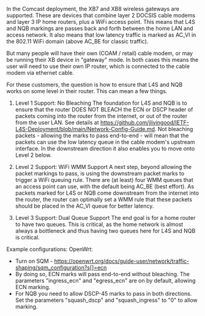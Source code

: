 In the Comcast deployment, the XB7 and XB8 wireless gateways are supported. These are devices that combine layer 2 DOCSIS cable modems and layer 3 IP home 
routers, plus a WiFi access point. This means that L4S and NQB markings are passes back and forth between the home LAN and access network. It also means that low 
latency traffic is marked as AC_VI in the 802.11 WiFi domain (above AC_BE for classic traffic). 

But many people will have their own (COAM / retail) cable modem, or may be running their XB device in "gateway" mode. In both cases this means the user will need to 
use their own IP router, which is connected to the cable modem via ethernet cable. 

For these customers, the question is how to ensure that L4S and NQB works on some level in their router. This can mean a few things. 

1. Level 1 Support: No Bleaching
The foundation for L4S and NQB is to ensure that the router DOES NOT BLEACH the ECN or DSCP header of packets coming into the router from the internet, or out of
the router from the user LAN. See details at https://github.com/jlivingood/IETF-L4S-Deployment/blob/main/Network-Config-Guide.md. Not bleaching packets - allowing
the marks to pass end-to-end - will mean that the packets can use the low latency queue in the cable modem's upstream interface. In the downstream direction it also
enables you to move onto Level 2 below. 

2. Level 2 Support: WiFi WMM Support
A next step, beyond allowing the packet markings to pass, is using the downstream packet marks to trigger a WiFi queuing rule. There are (at least) four WMM
queues that an access point can use, with the default being AC_BE (best effort). As packets marked for L4S or NQB come downstream from the internet into the router,
the router can optimally set a WMM rule that these packets should be placed in the AC_VI queue for better latency. 

3. Level 3 Support: Dual Queue Support
The end goal is for a home router to have two queues. This is critical, as the home network is almost always a bottleneck and thus having two queues here for
L4S and NQB is critical.


Example configurations:
OpenWrt:
* Turn on SQM - https://openwrt.org/docs/guide-user/network/traffic-shaping/sqm_configuration?s[]=ecn
* By doing so, ECN marks will pass end-to-end without bleaching. The parameters "ingress_ecn" and "egress_ecn" are on by default, allowing ECN marking.
* For NQB you need to allow DSCP-45 marks to pass in both directions. Set the parameters "squash_dscp" and "squash_ingress" to "0" to allow marking.

